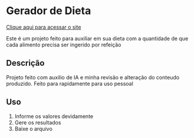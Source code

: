 # Gerador de Dieta
[Clique aqui para acessar o site](https://alangonno.github.io/Gerador-de-Dieta/main/index.html)

Este é um projeto feito para auxiliar em sua dieta com a quantidade 
de que cada alimento precisa ser ingerido por refeição

## Descrição

Projeto feito com auxilio de IA e minha revisão e alteração do conteudo produzido.
Feito para rapidamente para uso pessoal

## Uso

1.  Informe os valores devidamente
2.  Gere os resultados
3.  Baixe o arquivo